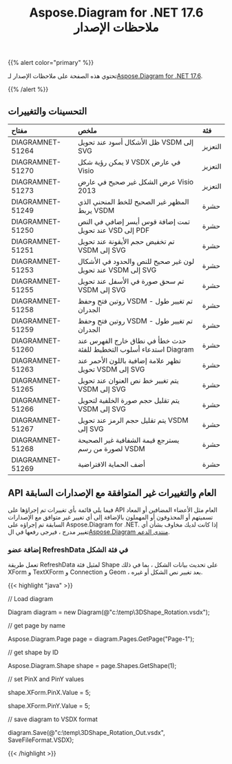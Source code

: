 ﻿---
title: Aspose.Diagram for .NET 17.6 ملاحظات الإصدار
type: docs
weight: 70
url: /ar/net/aspose-diagram-for-net-17-6-release-notes/
---
{{% alert color="primary" %}} 

 تحتوي هذه الصفحة على ملاحظات الإصدار لـ[Aspose.Diagram for .NET 17.6](https://www.nuget.org/packages/Aspose.Diagram/17.6.0).

{{% /alert %}} 
## **التحسينات والتغييرات**

|**مفتاح**|**ملخص**|**فئة**|
|:- |:- |:- |
|DIAGRAMNET-51264|ظل الأشكال أسود عند تحويل VSDM إلى SVG|التعزيز|
|DIAGRAMNET-51270|لا يمكن رؤية شكل VSDX في عارض Visio|التعزيز|
|DIAGRAMNET-51273|عرض الشكل غير صحيح في عارض Visio 2013|التعزيز|
|DIAGRAMNET-51249|المظهر غير الصحيح للخط المنحني الذي يربط VSDM|حشرة|
|DIAGRAMNET-51250|تمت إضافة قوس أيسر إضافي في النص عند تحويل VSD إلى PDF|حشرة|
|DIAGRAMNET-51251|تم تخفيض حجم الأيقونة عند تحويل VSDM إلى SVG|حشرة|
|DIAGRAMNET-51253|لون غير صحيح للنص والحدود في الأشكال عند تحويل VSDM إلى SVG|حشرة|
|DIAGRAMNET-51255|تم سحق صورة في الأسفل عند تحويل VSDM إلى SVG|حشرة|
|DIAGRAMNET-51258|روتين فتح وحفظ VSDM - تم تغيير طول الجدران|حشرة|
|DIAGRAMNET-51259|روتين فتح وحفظ VSDM - تم تغيير طول الجدران|حشرة|
|DIAGRAMNET-51260|حدث خطأ في نطاق خارج الفهرس عند استدعاء أسلوب التخطيط للفئة Diagram|حشرة|
|DIAGRAMNET-51263|تظهر علامة إضافية باللون الأحمر عند تحويل VSDM إلى SVG|حشرة|
|DIAGRAMNET-51265|يتم تغيير خط نص العنوان عند تحويل VSDM إلى SVG|حشرة|
|DIAGRAMNET-51266|يتم تقليل حجم صورة الخلفية لتحويل VSDM إلى SVG|حشرة|
|DIAGRAMNET-51267|يتم تقليل حجم الرمز عند تحويل VSDM إلى SVG|حشرة|
|DIAGRAMNET-51268|يسترجع قيمة الشفافية غير الصحيحة لصورة من رسم VSDM|حشرة|
|DIAGRAMNET-51269|أضف الحماية الافتراضية|حشرة|
## **API العام والتغييرات غير المتوافقة مع الإصدارات السابقة**
فيما يلي قائمة بأي تغييرات تم إجراؤها على API العام مثل الأعضاء المضافين أو المعاد تسميتهم أو المحذوفون أو المهملون بالإضافة إلى أي تغيير غير متوافق مع الإصدارات السابقة تم إجراؤه على Aspose.Diagram for .NET. إذا كانت لديك مخاوف بشأن أي تغيير مدرج ، فيرجى رفعها في ال[Aspose.Diagram منتدى الدعم](https://forum.aspose.com/c/diagram/17).
### **إضافة عضو RefreshData في فئة الشكل**
تعمل طريقة RefreshData لمثيل فئة Shape على تحديث بيانات الشكل ، بما في ذلك XForm و TextXForm و Connection و Geom ، بعد تغيير نص الشكل أو غيره.

{{< highlight "java" >}}

 // Load diagram

Diagram diagram = new Diagram(@"c:\temp\3DShape_Rotation.vsdx");

// get page by name

Aspose.Diagram.Page page = diagram.Pages.GetPage("Page-1");

// get shape by ID

Aspose.Diagram.Shape shape = page.Shapes.GetShape(1);

// set PinX and PinY values

shape.XForm.PinX.Value = 5;

shape.XForm.PinY.Value = 5;

// save diagram to VSDX format

diagram.Save(@"c:\temp\3DShape_Rotation_Out.vsdx", SaveFileFormat.VSDX);

{{< /highlight >}}
